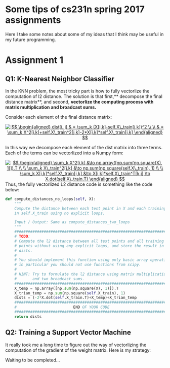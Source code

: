 # Some tips of cs231n spring 2017 assignments
Here I take some notes about some of my ideas that I think may be useful in my future programming.
# Assignment 1
## Q1: K-Nearest Neighbor Classifier
In the KNN problem, the most tricky part is how to fully vectorlize the computation of l2 distance. The solution is that first,** decompose the final distance matrix**, and second, **vectorlize the computing process with matrix multiplication and broadcast sums.**

Consider each element of the final distance matrix: 
<center><a href="https://www.codecogs.com/eqnedit.php?latex=$$&space;\begin{aligned}&space;dist[i,&space;j]&space;&&space;=&space;\sum_k&space;(X[i,k]-self.X\_train[j,k])^2&space;\\&space;\\&space;&&space;=&space;\sum_k&space;X^2[i,k]&plus;self.X\_train^2[j,k]-2*X[i,k]*self.X\_train[j,k]&space;\end{aligned}&space;$$" target="_blank"><img src="https://latex.codecogs.com/gif.latex?$$&space;\begin{aligned}&space;dist[i,&space;j]&space;&&space;=&space;\sum_k&space;(X[i,k]-self.X\_train[j,k])^2&space;\\&space;\\&space;&&space;=&space;\sum_k&space;X^2[i,k]&plus;self.X\_train^2[j,k]-2*X[i,k]*self.X\_train[j,k]&space;\end{aligned}&space;$$" title="$$ \begin{aligned} dist[i, j] & = \sum_k (X[i,k]-self.X\_train[j,k])^2 \\ \\ & = \sum_k X^2[i,k]+self.X\_train^2[j,k]-2*X[i,k]*self.X\_train[j,k] \end{aligned} $$" /></a></center>

In this way we decompose each element of the dist matrix into three terms. Each of the terms can be vectorlized into a Numpy form:
<center><a href="https://www.codecogs.com/eqnedit.php?latex=$$&space;\begin{aligned}&space;\sum_k&space;X^2[i,k]&space;&\to&space;np.array([np.sum(np.square(X),&space;1)]).T&space;\\&space;\\&space;\sum_k&space;X\_train^2[j,k]&space;&\to&space;np.sum(np.square(self.X\_train),&space;1)&space;\\&space;\\&space;\sum_k&space;X[i,k]*self.X\_train[j,k]&space;&\to&space;X[i,k]*self.X\_train^T[k,j]&space;\to&space;X.dot(self.X\_train.T)&space;\end{aligned}&space;$$" target="_blank"><img src="https://latex.codecogs.com/gif.latex?$$&space;\begin{aligned}&space;\sum_k&space;X^2[i,k]&space;&\to&space;np.array([np.sum(np.square(X),&space;1)]).T&space;\\&space;\\&space;\sum_k&space;X\_train^2[j,k]&space;&\to&space;np.sum(np.square(self.X\_train),&space;1)&space;\\&space;\\&space;\sum_k&space;X[i,k]*self.X\_train[j,k]&space;&\to&space;X[i,k]*self.X\_train^T[k,j]&space;\to&space;X.dot(self.X\_train.T)&space;\end{aligned}&space;$$" title="$$ \begin{aligned} \sum_k X^2[i,k] &\to np.array([np.sum(np.square(X), 1)]).T \\ \\ \sum_k X\_train^2[j,k] &\to np.sum(np.square(self.X\_train), 1) \\ \\ \sum_k X[i,k]*self.X\_train[j,k] &\to X[i,k]*self.X\_train^T[k,j] \to X.dot(self.X\_train.T) \end{aligned} $$" /></a></center>
Thus, the fully vectorlized L2 distance code is something like the code below:

```Python
def compute_distances_no_loops(self, X):
    """
    Compute the distance between each test point in X and each training point
    in self.X_train using no explicit loops.

    Input / Output: Same as compute_distances_two_loops
    """ 
    #########################################################################
    # TODO:                                                                 #
    # Compute the l2 distance between all test points and all training      #
    # points without using any explicit loops, and store the result in      #
    # dists.                                                                #
    #                                                                       #
    # You should implement this function using only basic array operations; #
    # in particular you should not use functions from scipy.                #
    #                                                                       #
    # HINT: Try to formulate the l2 distance using matrix multiplication    #
    #       and two broadcast sums.                                         #
    #########################################################################
    X_temp = np.array([np.sum(np.square(X), 1)]).T
    X_trian_temp = np.sum(np.square(self.X_train), 1)
    dists = (-2*X.dot(self.X_train.T)+X_temp)+X_trian_temp
    #########################################################################
    #                         END OF YOUR CODE                              #
    #########################################################################
    return dists
```


## Q2: Training a Support Vector Machine
It really took me a long time to figure out the way of vectorlizing the computation of the gradient of the weight matrix. Here is my strategy:

Waiting to be completed...
